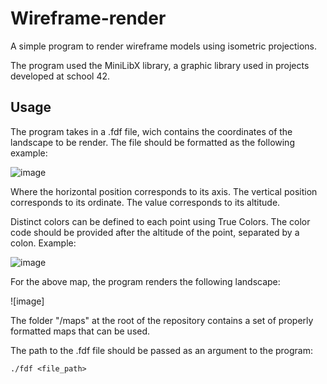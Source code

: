 # Wireframe-render

A simple program to render wireframe models using isometric projections.

The program used the MiniLibX library, a graphic library used in projects developed at school 42.

## Usage

The program takes in a .fdf file, wich contains the coordinates of the landscape to be render. The file should be formatted as the following example:

![image](https://user-images.githubusercontent.com/79791165/226207581-32bfea70-bbad-4165-a5f3-ee98b651135b.png)

Where the horizontal position corresponds to its axis. The vertical position corresponds to its ordinate. The value corresponds to its altitude.

Distinct colors can be defined to each point using True Colors. The color code should be provided after the altitude of the point, separated by a colon. Example:

![image](https://user-images.githubusercontent.com/79791165/226208250-c7e629c6-70f3-4943-b0f9-5cf37877f7f5.png)

For the above map, the program renders the following landscape:

![image]

The folder "/maps" at the root of the repository contains a set of properly formatted maps that can be used.

The path to the .fdf file should be passed as an argument to the program:

```./fdf <file_path>```

